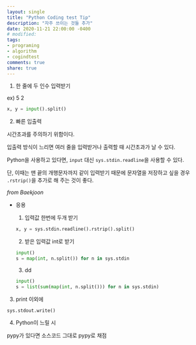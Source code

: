 ```yaml
---
layout: single
title: "Python Coding test Tip"
description: "자주 쓰이는 것들 추가"
date: 2020-11-21 22:00:00 -0400
# modified: 
tags: 
- programing
- algorithm
- cogindtest
comments: true
share: true
---
```


1. 한 줄에 두 인수 입력받기

ex) 5 2

```python
x, y = input().split()
```

2. 빠른 입출력

시간초과를 주의하기 위함이다.

입출력 방식이 느리면 여러 줄을 입력받거나 출력할 때 시간초과가 날 수 있다.

Python을 사용하고 있다면, `input` 대신 `sys.stdin.readline`을 사용할 수 있다.

단, 이때는 맨 끝의 개행문자까지 같이 입력받기 때문에 문자열을 저장하고 싶을 경우 `.rstrip()`을 추가로 해 주는 것이 좋다.

*from Baekjoon*


- 응용

	1. 입력값 한번에 두개 받기

	```python
	x, y = sys.stdin.readline().rstrip().split()
	```

	2. 받은 입력값 int로 받기

	```python
	input()
	s = map(int, n.split()) for n in sys.stdin
	```

	3. dd

	```python
	input()
	s = list(sum(map(int, n.split())) for n in sys.stdin)
	```

3. print 이외에

`sys.stdout.write()`




4. Python이 느릴 시

pypy가 있다면 소스코드 그대로 pypy로 채점


